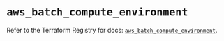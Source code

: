 # `aws_batch_compute_environment`

Refer to the Terraform Registry for docs: [`aws_batch_compute_environment`](https://registry.terraform.io/providers/hashicorp/aws/5.42.0/docs/resources/batch_compute_environment).

